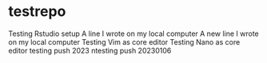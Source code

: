 # testrepo
Testing Rstudio setup
A line I wrote on my local computer
A new line I wrote on my local computer
Testing Vim as core editor
Testing Nano as core editor
t e s t i n g   p u s h   2 0 2 3  
 \ n t e s t i n g   p u s h   2 0 2 3 0 1 0 6  
 